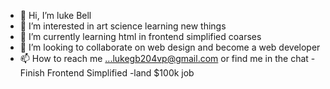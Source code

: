 - 👋 Hi, I’m luke Bell
- 👀 I’m interested in art science learning new things
- 🌱 I’m currently learning html in frontend simplified coarses
- 💞️ I’m looking to collaborate on web design and become a web developer
- 📫 How to reach me ...lukegb204vp@gmail.com or find me in the chat
-Finish Frontend Simplified
-land $100k job

<!---
9lgbell9/9lgbell9 is a ✨ special ✨ repository because its `README.md` (this file) appears on your GitHub profile.
You can click the Preview link to take a look at your changes.
--->
